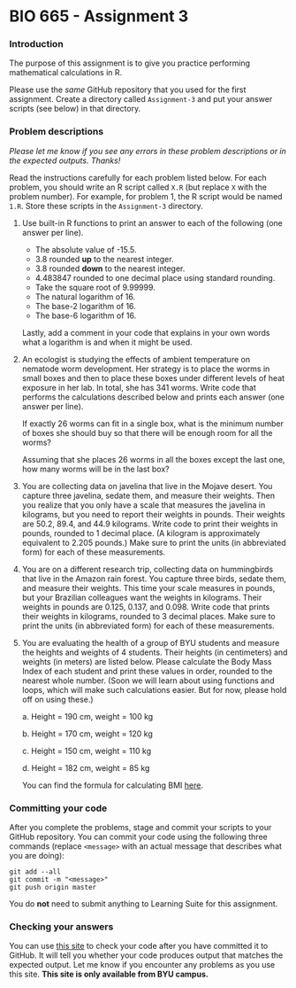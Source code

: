 # BIO 665 - Assignment 3

### Introduction

The purpose of this assignment is to give you practice performing mathematical calculations in R.

Please use the *same* GitHub repository that you used for the first assignment. Create a directory called `Assignment-3` and put your answer scripts (see below) in that directory.

### Problem descriptions

*Please let me know if you see any errors in these problem descriptions or in the expected outputs. Thanks!*

Read the instructions carefully for each problem listed below. For each problem, you should write an R script called `X.R` (but replace `X` with the problem number). For example, for problem 1, the R script would be named `1.R`. Store these scripts in the `Assignment-3` directory.

1. Use built-in R functions to print an answer to each of the following (one answer per line).

    - The absolute value of -15.5.
    - 3.8 rounded **up** to the nearest integer.
    - 3.8 rounded **down** to the nearest integer.
    - 4.483847 rounded to one decimal place using standard rounding.
    - Take the square root of 9.99999.
    - The natural logarithm of 16.
    - The base-2 logarithm of 16.
    - The base-6 logarithm of 16.

    Lastly, add a comment in your code that explains in your own words what a logarithm is and when it might be used.

2. An ecologist is studying the effects of ambient temperature on nematode worm development. Her strategy is to place the worms in small boxes and then to place these boxes under different levels of heat exposure in her lab. In total, she has 341 worms. Write code that performs the calculations described below and prints each answer (one answer per line).

    If exactly 26 worms can fit in a single box, what is the minimum number of boxes she should buy so that there will be enough room for all the worms?

    Assuming that she places 26 worms in all the boxes except the last one, how many worms will be in the last box?

3. You are collecting data on javelina that live in the Mojave desert. You capture three javelina, sedate them, and measure their weights. Then you realize that you only have a scale that measures the javelina in kilograms, but you need to report their weights in pounds. Their weights are 50.2, 89.4, and 44.9 kilograms. Write code to print their weights in pounds, rounded to 1 decimal place. (A kilogram is approximately equivalent to 2.205 pounds.) Make sure to print the units (in abbreviated form) for each of these measurements.

4. You are on a different research trip, collecting data on hummingbirds that live in the Amazon rain forest. You capture three birds, sedate them, and measure their weights. This time your scale measures in pounds, but your Brazilian colleagues want the weights in kilograms. Their weights in pounds are 0.125, 0.137, and 0.098. Write code that prints their weights in kilograms, rounded to 3 decimal places. Make sure to print the units (in abbreviated form) for each of these measurements.

5. You are evaluating the health of a group of BYU students and measure the heights and weights of 4 students. Their heights (in centimeters) and weights (in meters) are listed below. Please calculate the Body Mass Index of each student and print these values in order, rounded to the nearest whole number. (Soon we will learn about using functions and loops, which will make such calculations easier. But for now, please hold off on using these.)

    a. Height = 190 cm, weight = 100 kg

    b. Height = 170 cm, weight = 120 kg
    
    c. Height = 150 cm, weight = 110 kg
    
    d. Height = 182 cm, weight = 85 kg

    You can find the formula for calculating BMI [here](https://en.wikipedia.org/wiki/Body_mass_index).

### Committing your code

After you complete the problems, stage and commit your scripts to your GitHub repository. You can commit your code using the following three commands (replace `<message>` with an actual message that describes what you are doing):

```
git add --all
git commit -m "<message>"
git push origin master
```

You do **not** need to submit anything to Learning Suite for this assignment.

### Checking your answers

You can use [this site](http://bonsai.byu.edu:9000) to check your code after you have committed it to GitHub. It will tell you whether your code produces output that matches the expected output. Let me know if you encounter any problems as you use this site. **This site is only available from BYU campus.**